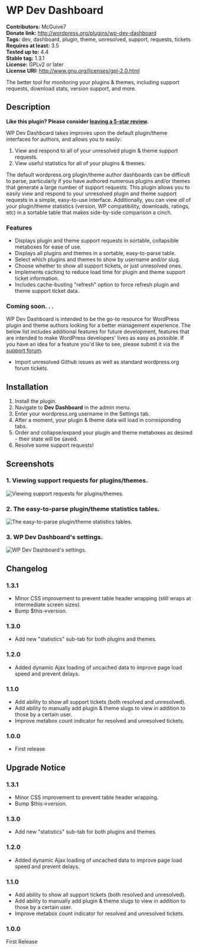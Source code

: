 # WP Dev Dashboard #
**Contributors:**      McGuive7  
**Donate link:**       http://wordpress.org/plugins/wp-dev-dashboard  
**Tags:**              dev, dashboard, plugin, theme, unresolved, support, requests, tickets  
**Requires at least:** 3.5  
**Tested up to:**      4.4  
**Stable tag:**        1.3.1  
**License:**           GPLv2 or later  
**License URI:**       http://www.gnu.org/licenses/gpl-2.0.html  

The better tool for monitoring your plugins & themes, including support requests, download stats, version support, and more.

## Description ##

**Like this plugin? Please consider [leaving a 5-star review](https://wordpress.org/support/view/plugin-reviews/wp-dev-dashboard).**

WP Dev Dashboard takes improves upon the default plugin/theme interfaces for authors, and allows you to easily:

1. View and respond to all of your unresolved plugin & theme support requests.
2. View useful statistics for all of your plugins & themes.

The default wordpress.org plugin/theme author dashboards can be difficult to parse, particularly if you have authored numerous plugins and/or themes that generate a large number of support requests. This plugin allows you to easily view and respond to your unresolved plugin and theme support requests in a simple, easy-to-use interface. Additionally, you can view *all* of your plugin/theme statistics (version, WP compatibility, downloads, ratings, etc) in a sortable table that makes side-by-side comparison a cinch.

### Features ###
* Displays plugin and theme support requests in sortable, collapsible metaboxes for ease of use.
* Displays all plugins and themes in a sortable, easy-to-parse table.
* Select which plugins and themes to show by username and/or slug.
* Choose whether to show all support tickets, or just unresolved ones.
* Implements caching to reduce load time for plugin and theme support ticket information.
* Includes cache-busting "refresh" option to force refresh plugin and theme support ticket data.

### Coming soon. . . ###
WP Dev Dashboard is intended to be the go-to resource for WordPress plugin and theme authors looking for a better management experience. The below list includes additional features for future development, features that are intended to make WordPress developers' lives as easy as possible. If you have an idea for a feature you'd like to see, please submit it via the [support forum](https://wordpress.org/support/plugin/wp-dev-dashboard).

* Import unresolved Github issues as well as standard wordpress.org forum tickets.

## Installation ##

1. Install the plugin.
2. Navigate to **Dev Dashboard** in the admin menu.
3. Enter your wordpress.org username in the Settings tab.
4. After a moment, your plugin & theme data will load in corresponding tabs.
5. Order and collapse/expand your plugin and theme metaboxes as desired - their state will be saved.
6. Resolve some support requests!


## Screenshots ##

### 1. Viewing support requests for plugins/themes. ###
![Viewing support requests for plugins/themes.]()

### 2. The easy-to-parse plugin/theme statistics tables. ###
![The easy-to-parse plugin/theme statistics tables.]()

### 3. WP Dev Dashboard's settings. ###
![WP Dev Dashboard's settings.]()



## Changelog ##

### 1.3.1 ###
* Minor CSS improvement to prevent table header wrapping (still wraps at intermediate screen sizes).
* Bump $this->version.

### 1.3.0 ###
* Add new "statistics" sub-tab for both plugins and themes.

### 1.2.0 ###
* Added dynamic Ajax loading of uncached data to improve page load speed and prevent delays.

### 1.1.0 ###
* Add ability to show all support tickets (both resolved and unresolved).
* Add ability to manually add plugin & theme slugs to view in addition to those by a certain user.
* Improve metabox count indicator for resolved and unresolved tickets.

### 1.0.0 ###
* First release

## Upgrade Notice ##

### 1.3.1 ###
* Minor CSS improvement to prevent table header wrapping.
* Bump $this->version.

### 1.3.0 ###
* Add new "statistics" sub-tab for both plugins and themes.

### 1.2.0 ###
* Added dynamic Ajax loading of uncached data to improve page load speed and prevent delays.

### 1.1.0 ###
* Add ability to show all support tickets (both resolved and unresolved).
* Add ability to manually add plugin & theme slugs to view in addition to those by a certain user.
* Improve metabox count indicator for resolved and unresolved tickets.

### 1.0.0 ###
First Release